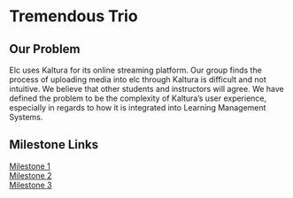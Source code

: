 
# Tremendous Trio

## Our Problem
Elc uses Kaltura for its online streaming platform. Our group finds the process of uploading media into elc through Kaltura is difficult and not intuitive. We believe that other students and instructors will agree. We have defined the problem to be the complexity of Kaltura’s user experience, especially in regards to how it is integrated into Learning Management Systems.

## Milestone Links
[Milestone 1](milestone1.md) 
<br>
[Milestone 2](milestone2.md) 
<br>
[Milestone 3](milestone3.md)


<!--/*

```markdown
Syntax highlighted code block

# Header 1
## Header 2
### Header 3

- Bulleted
- List

1. Numbered
2. List

**Bold** and _Italic_ and `Code` text

[Link](url) and ![Image](src)
```
*/
-->

